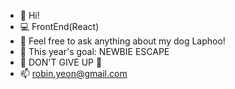 - 👋 Hi!
- 💻 FrontEnd(React)
- 🐶 Feel free to ask anything about my dog Laphoo!
- 🌱 This year's goal: NEWBIE ESCAPE
- 🌊 DON'T GIVE UP 🌊
- 📫 robin.yeon@gmail.com

<!---
robinyeon/robinyeon is a ✨ special ✨ repository because its `README.md` (this file) appears on your GitHub profile.
You can click the Preview link to take a look at your changes.
--->
